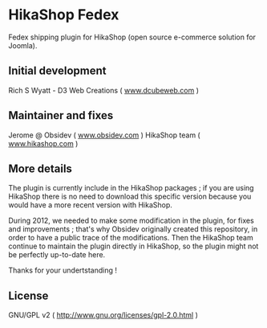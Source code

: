 HikaShop Fedex
==============

Fedex shipping plugin for HikaShop (open source e-commerce solution for Joomla).

## Initial development
Rich S Wyatt - D3 Web Creations ( www.dcubeweb.com )

## Maintainer and fixes
Jerome @ Obsidev ( www.obsidev.com )
HikaShop team ( www.hikashop.com )

## More details
The plugin is currently include in the HikaShop packages ; if you are using HikaShop there is no need to download this specific version because you would have a more recent version with HikaShop.

During 2012, we needed to make some modification in the plugin, for fixes and improvements ; that's why Obsidev originally created this repository, in order to have a public trace of the modifications.
Then the HikaShop team continue to maintain the plugin directly in HikaShop, so the plugin might not be perfectly up-to-date here.

Thanks for your undertstanding !

## License
GNU/GPL v2 ( http://www.gnu.org/licenses/gpl-2.0.html )